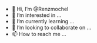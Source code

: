 - 👋 Hi, I’m @Renzmochel
- 👀 I’m interested in ...
- 🌱 I’m currently learning ...
- 💞️ I’m looking to collaborate on ...
- 📫 How to reach me ...

<!---
Renzmochel/Renzmochel is a ✨ special ✨ repository because its `README.md` (this file) appears on your GitHub profile.
You can click the Preview link to take a look at your changes.
--->
